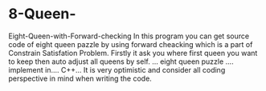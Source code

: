 # 8-Queen-
Eight-Queen-with-Forward-checking In this program you can get source code of eight queen pazzle by using forward cheacking which is a part of Constrain Satisfation Problem. Firstly it ask you where first queen you want to keep then auto adjust all queens by self.
... eight queen puzzle .... implement in.... C++... 
It is very optimistic and consider all coding perspective in mind when writing the code.
